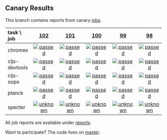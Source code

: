 ## Canary Results

This branch contains reports from canary [jobs](https://github.com/cljs-oss/canary/tree/jobs).

[//]: # (begin_overview_table)

| task \ job | <a href="reports/2017/10/02/job-000102-1.9.944-9778b34" title="job #102 finished on 2017-10-02">102</a> | <a href="reports/2017/10/01/job-000101-1.9.943-300e326" title="job #101 finished on 2017-10-01">101</a> | <a href="reports/2017/09/30/job-000100-1.9.938-35ad08e" title="job #100 finished on 2017-09-30">100</a> | <a href="reports/2017/09/29/job-000099-1.9.938-35ad08e" title="job #99 finished on 2017-09-29">99</a> | <a href="reports/2017/09/28/job-000098-1.9.938-35ad08e" title="job #98 finished on 2017-09-28">98</a> | <a href="reports/2017/09/27/job-000097-1.9.938-35ad08e" title="job #97 finished on 2017-09-27">97</a> | <a href="reports/2017/09/26/job-000096-1.9.937-62e78a8" title="job #96 finished on 2017-09-26">96</a> | <a href="reports/2017/09/25/job-000095-1.9.934-5aa12a3" title="job #95 finished on 2017-09-25">95</a> | <a href="reports/2017/09/24/job-000094-1.9.930-7a8803e" title="job #94 finished on 2017-09-24">94</a> | <a href="reports/2017/09/23/job-000093-1.9.930-7a8803e" title="job #93 finished on 2017-09-23">93</a> |
| :--- | :---: | :---: | :---: | :---: | :---: | :---: | :---: | :---: | :---: | :---: |
| chromex | <a href="reports/2017/10/02/job-000102-1.9.944-9778b34#-chromex"><img title="passed" src="http://box.binaryage.com/s-passed.svg"><a> | <a href="reports/2017/10/01/job-000101-1.9.943-300e326#-chromex"><img title="passed" src="http://box.binaryage.com/s-passed.svg"><a> | <a href="reports/2017/09/30/job-000100-1.9.938-35ad08e#-chromex"><img title="passed" src="http://box.binaryage.com/s-passed.svg"><a> | <a href="reports/2017/09/29/job-000099-1.9.938-35ad08e#-chromex"><img title="passed" src="http://box.binaryage.com/s-passed.svg"><a> | <a href="reports/2017/09/28/job-000098-1.9.938-35ad08e#-chromex"><img title="passed" src="http://box.binaryage.com/s-passed.svg"><a> | <a href="reports/2017/09/27/job-000097-1.9.938-35ad08e#-chromex"><img title="passed" src="http://box.binaryage.com/s-passed.svg"><a> | <a href="reports/2017/09/26/job-000096-1.9.937-62e78a8#-chromex"><img title="passed" src="http://box.binaryage.com/s-passed.svg"><a> | <a href="reports/2017/09/25/job-000095-1.9.934-5aa12a3#-chromex"><img title="passed" src="http://box.binaryage.com/s-passed.svg"><a> | <a href="reports/2017/09/24/job-000094-1.9.930-7a8803e#-chromex"><img title="passed" src="http://box.binaryage.com/s-passed.svg"><a> | <a href="reports/2017/09/23/job-000093-1.9.930-7a8803e#-chromex"><img title="passed" src="http://box.binaryage.com/s-passed.svg"><a> |
| cljs-devtools | <a href="reports/2017/10/02/job-000102-1.9.944-9778b34#-cljs-devtools"><img title="passed" src="http://box.binaryage.com/s-passed.svg"><a> | <a href="reports/2017/10/01/job-000101-1.9.943-300e326#-cljs-devtools"><img title="passed" src="http://box.binaryage.com/s-passed.svg"><a> | <a href="reports/2017/09/30/job-000100-1.9.938-35ad08e#-cljs-devtools"><img title="passed" src="http://box.binaryage.com/s-passed.svg"><a> | <a href="reports/2017/09/29/job-000099-1.9.938-35ad08e#-cljs-devtools"><img title="passed" src="http://box.binaryage.com/s-passed.svg"><a> | <a href="reports/2017/09/28/job-000098-1.9.938-35ad08e#-cljs-devtools"><img title="passed" src="http://box.binaryage.com/s-passed.svg"><a> | <a href="reports/2017/09/27/job-000097-1.9.938-35ad08e#-cljs-devtools"><img title="passed" src="http://box.binaryage.com/s-passed.svg"><a> | <a href="reports/2017/09/26/job-000096-1.9.937-62e78a8#-cljs-devtools"><img title="passed" src="http://box.binaryage.com/s-passed.svg"><a> | <a href="reports/2017/09/25/job-000095-1.9.934-5aa12a3#-cljs-devtools"><img title="passed" src="http://box.binaryage.com/s-passed.svg"><a> | <a href="reports/2017/09/24/job-000094-1.9.930-7a8803e#-cljs-devtools"><img title="passed" src="http://box.binaryage.com/s-passed.svg"><a> | <a href="reports/2017/09/23/job-000093-1.9.930-7a8803e#-cljs-devtools"><img title="passed" src="http://box.binaryage.com/s-passed.svg"><a> |
| cljs-oops | <a href="reports/2017/10/02/job-000102-1.9.944-9778b34#-cljs-oops"><img title="passed" src="http://box.binaryage.com/s-passed.svg"><a> | <a href="reports/2017/10/01/job-000101-1.9.943-300e326#-cljs-oops"><img title="passed" src="http://box.binaryage.com/s-passed.svg"><a> | <a href="reports/2017/09/30/job-000100-1.9.938-35ad08e#-cljs-oops"><img title="passed" src="http://box.binaryage.com/s-passed.svg"><a> | <a href="reports/2017/09/29/job-000099-1.9.938-35ad08e#-cljs-oops"><img title="passed" src="http://box.binaryage.com/s-passed.svg"><a> | <a href="reports/2017/09/28/job-000098-1.9.938-35ad08e#-cljs-oops"><img title="passed" src="http://box.binaryage.com/s-passed.svg"><a> | <a href="reports/2017/09/27/job-000097-1.9.938-35ad08e#-cljs-oops"><img title="passed" src="http://box.binaryage.com/s-passed.svg"><a> | <a href="reports/2017/09/26/job-000096-1.9.937-62e78a8#-cljs-oops"><img title="passed" src="http://box.binaryage.com/s-passed.svg"><a> | <a href="reports/2017/09/25/job-000095-1.9.934-5aa12a3#-cljs-oops"><img title="passed" src="http://box.binaryage.com/s-passed.svg"><a> | <a href="reports/2017/09/24/job-000094-1.9.930-7a8803e#-cljs-oops"><img title="passed" src="http://box.binaryage.com/s-passed.svg"><a> | <a href="reports/2017/09/23/job-000093-1.9.930-7a8803e#-cljs-oops"><img title="passed" src="http://box.binaryage.com/s-passed.svg"><a> |
| planck | <a href="reports/2017/10/02/job-000102-1.9.944-9778b34#-planck"><img title="passed" src="http://box.binaryage.com/s-passed.svg"><a> | <a href="reports/2017/10/01/job-000101-1.9.943-300e326#-planck"><img title="passed" src="http://box.binaryage.com/s-passed.svg"><a> | <a href="reports/2017/09/30/job-000100-1.9.938-35ad08e#-planck"><img title="passed" src="http://box.binaryage.com/s-passed.svg"><a> | <a href="reports/2017/09/29/job-000099-1.9.938-35ad08e#-planck"><img title="passed" src="http://box.binaryage.com/s-passed.svg"><a> | <a href="reports/2017/09/28/job-000098-1.9.938-35ad08e#-planck"><img title="passed" src="http://box.binaryage.com/s-passed.svg"><a> | <a href="reports/2017/09/27/job-000097-1.9.938-35ad08e#-planck"><img title="failed" src="http://box.binaryage.com/s-failed.svg"><a> | <a href="reports/2017/09/26/job-000096-1.9.937-62e78a8#-planck"><img title="failed" src="http://box.binaryage.com/s-failed.svg"><a> | <a href="reports/2017/09/25/job-000095-1.9.934-5aa12a3#-planck"><img title="failed" src="http://box.binaryage.com/s-failed.svg"><a> | <a href="reports/2017/09/24/job-000094-1.9.930-7a8803e#-planck"><img title="failed" src="http://box.binaryage.com/s-failed.svg"><a> | <a href="reports/2017/09/23/job-000093-1.9.930-7a8803e#-planck"><img title="failed" src="http://box.binaryage.com/s-failed.svg"><a> |
| specter | <a href="reports/2017/10/02/job-000102-1.9.944-9778b34#-specter"><img title="unknown" src="http://box.binaryage.com/s-unknown.svg"><a> | <a href="reports/2017/10/01/job-000101-1.9.943-300e326#-specter"><img title="unknown" src="http://box.binaryage.com/s-unknown.svg"><a> | <a href="reports/2017/09/30/job-000100-1.9.938-35ad08e#-specter"><img title="unknown" src="http://box.binaryage.com/s-unknown.svg"><a> | <a href="reports/2017/09/29/job-000099-1.9.938-35ad08e#-specter"><img title="unknown" src="http://box.binaryage.com/s-unknown.svg"><a> | <a href="reports/2017/09/28/job-000098-1.9.938-35ad08e#-specter"><img title="unknown" src="http://box.binaryage.com/s-unknown.svg"><a> | <a href="reports/2017/09/27/job-000097-1.9.938-35ad08e#-specter"><img title="unknown" src="http://box.binaryage.com/s-unknown.svg"><a> | <a href="reports/2017/09/26/job-000096-1.9.937-62e78a8#-specter"><img title="missing" src="http://box.binaryage.com/s-missing.svg"><a> | <a href="reports/2017/09/25/job-000095-1.9.934-5aa12a3#-specter"><img title="missing" src="http://box.binaryage.com/s-missing.svg"><a> | <a href="reports/2017/09/24/job-000094-1.9.930-7a8803e#-specter"><img title="missing" src="http://box.binaryage.com/s-missing.svg"><a> | <a href="reports/2017/09/23/job-000093-1.9.930-7a8803e#-specter"><img title="missing" src="http://box.binaryage.com/s-missing.svg"><a> |

[//]: # (end_overview_table)

All job reports are available under [reports](reports).

Want to participate? The code lives on [master](https://github.com/cljs-oss/canary/tree/master).
